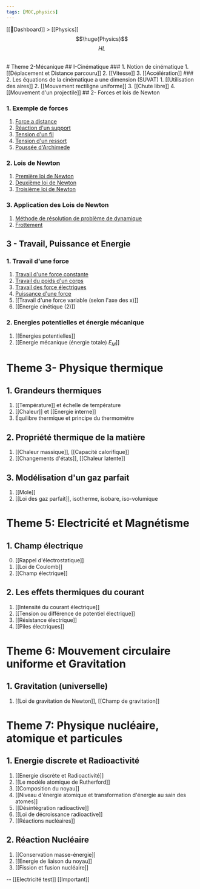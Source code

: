 ```yaml
---
tags: [MOC,physics]
---
```

[[📝Dashboard]] > [[Physics]]
<br/>
$$\huge{Physics}$$
$$
HL
$$


<br/>
# Theme 2-Mécanique
## I-Cinématique
### 1. Notion de cinématique
1.  [[Déplacement et Distance parcouru]]
2.  [[Vitesse]]
3.  [[Accélération]]
### 2. Les équations de la cinématique a une dimension (SUVAT)
1.  [[Utilisation des aires]]
2.  [[Mouvement rectiligne uniforme]]
3. [[Chute libre]]
4. [[Mouvement d'un projectile]]
## 2- Forces et lois de Newton

### 1. Exemple de forces

1. [Force a distance](app://obsidian.md/Force%20a%20distance)
2. [Réaction d'un support](app://obsidian.md/R%C3%A9action%20d'un%20support)
3. [Tension d'un fil](app://obsidian.md/Tension%20d'un%20fil)
4. [Tension d'un ressort](app://obsidian.md/Tension%20d'un%20ressort)
5. [Poussée d'Archimede](app://obsidian.md/Pouss%C3%A9e%20d'Archimede)

### 2. Lois de Newton

1. [Première loi de Newton](app://obsidian.md/Premi%C3%A8re%20loi%20de%20Newton)
2. [Deuxième loi de Newton](app://obsidian.md/Deuxi%C3%A8me%20loi%20de%20Newton)
3. [Troisième loi de Newton](app://obsidian.md/Troisi%C3%A8me%20loi%20de%20Newton)

### 3. Application des Lois de Newton

1. [Méthode de résolution de problème de dynamique](app://obsidian.md/M%C3%A9thode%20de%20r%C3%A9solution%20de%20probl%C3%A8me%20de%20dynamique)
2. [Frottement](app://obsidian.md/Frottement)

## 3 - Travail, Puissance et Energie

### 1. Travail d'une force

1. [Travail d'une force constante](app://obsidian.md/Travail%20d'une%20force%20constante)
2. [Travail du poids d'un corps](app://obsidian.md/Travail%20du%20poids%20d'un%20corps)
3. [Travail des force électriques](app://obsidian.md/Travail%20des%20force%20%C3%A9lectriques)
4. [Puissance d'une force](app://obsidian.md/Puissance%20d'une%20force)
5. [[Travail d'une force variable (selon l'axe des x)]]
6. [[Energie cinétique (2)]]

### 2. Energies potentielles et énergie mécanique

1. [[Energies potentielles]]
2. [[Energie mécanique (énergie totale) $E_M$]]

# Theme 3- Physique thermique
## 1. Grandeurs thermiques
1. [[Température]] et échelle de température
2. [[Chaleur]] et [[Energie interne]]
3. Équilibre thermique et principe du thermomètre
## 2. Propriété thermique de la matière
1. [[Chaleur massique]], [[Capacité calorifique]]
2. [[Changements d'états]], [[Chaleur latente]]
## 3. Modélisation d'un gaz parfait
1. [[Mole]]
2. [[Loi des gaz parfait]], isotherme, isobare, iso-volumique

# Theme 5: Electricité et Magnétisme
## 1. Champ électrique
0. [[Rappel d'électrostatique]]
1. [[Loi de Coulomb]]
2. [[Champ électrique]]
## 2. Les effets thermiques du courant  
1. [[Intensité du courant électrique]] 
2. [[Tension ou différence de potentiel électrique]]
3. [[Résistance électrique]]
4. [[Piles électriques]]
# Theme 6: Mouvement circulaire uniforme et Gravitation
## 1. Gravitation (universelle)
1. [[Loi de gravitation de Newton]], [[Champ de gravitation]]

# Theme 7: Physique nucléaire, atomique et particules

## 1. Energie discrete et Radioactivité
1. [[Energie discrète et Radioactivité]]
1.  [[Le modèle atomique de Rutherford]]
2.  [[Composition du noyau]]
3.  [[Niveau d'énergie atomique et transformation d'énergie au sain des atomes]]
4.  [[Désintégration radioactive]]
5.  [[Loi de décroissance radioactive]]
6. [[Réactions nucléaires]]

## 2. Réaction Nucléaire
1.  [[Conservation masse-énergie]]
2.  [[Energie de liaison du noyau]]
3.  [[Fission et fusion nucléaire]]

--
[[Electricité test]]
[[Important]]

